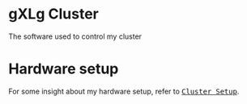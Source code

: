 # gXLg Cluster
The software used to control my cluster

# Hardware setup
For some insight about my hardware setup,
refer to [<kbd>Cluster Setup</kbd>](https://github.com/gXLg-dev/cluster-setup).
